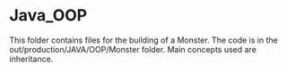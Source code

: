 # Java_OOP
This folder contains files for the building of a Monster. The code is in the out/production/JAVA/OOP/Monster folder. Main concepts used are inheritance.
